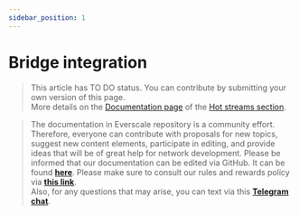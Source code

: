```yaml
---
sidebar_position: 1
---
```


# Bridge integration

> This article has TO DO status. You can contribute by submitting your own version of this page.  
More details on the [Documentation page](https://docs.everscale.network/contribute/hot-streams/documentations) of the [Hot streams section](https://docs.everscale.network/hot-streams).

> The documentation in Everscale repository is a community effort. Therefore, everyone can contribute with proposals for new topics, suggest new content elements, participate in editing, and provide ideas that will be of great help for network development. Please be informed that our documentation can be edited via GitHub. It can be found [**here**](https://docs.everscale.network/). 
Please make sure to consult our rules and rewards policy via [**this link**](https://docs.everscale.network/contribute/hot-streams/documentations).  
Also, for any questions that may arise, you can text via this [**Telegram chat**](https://t.me/+C2IpQXWZtCwxYzEy).